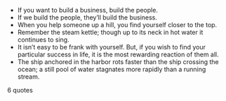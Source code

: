  - If you want to build a business, build the people.
 - If we build the people, they’ll build the business.
 - When you help someone up a hill, you find yourself closer to the top.
 - Remember the steam kettle; though up to its neck in hot water it continues to sing.
 - It isn’t easy to be frank with yourself. But, if you wish to find your particular success in life, it is the most rewarding reaction of them all.
 - The ship anchored in the harbor rots faster than the ship crossing the ocean; a still pool of water stagnates more rapidly than a running stream.

6 quotes